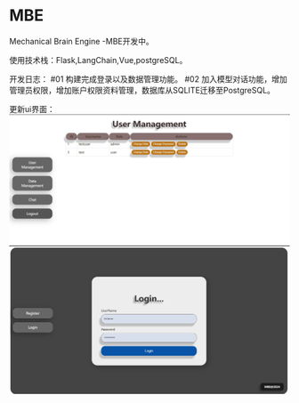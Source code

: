 # MBE
Mechanical Brain Engine -MBE开发中。

使用技术栈：Flask,LangChain,Vue,postgreSQL。

开发日志：
            \#01 构建完成登录以及数据管理功能。
            \#02 加入模型对话功能，增加管理员权限，增加账户权限资料管理，数据库从SQLITE迁移至PostgreSQL。

更新ui界面：
![alt text](image.png)
![alt text](image-1.png)